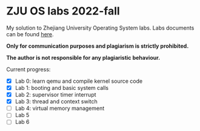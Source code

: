 # ZJU OS labs 2022-fall
My solution to Zhejiang University Operating System labs. Labs documents can be found [here](https://zju-sec.github.io/os22fall-stu/).

**Only for communication purposes and plagiarism is strictly prohibited.**

**The author is not responsible for any plagiaristic behaviour.**

Current progress:
- [x] Lab 0: learn qemu and compile kernel source code
- [x] Lab 1: booting and basic system calls
- [x] Lab 2: supervisor timer interrupt
- [x] Lab 3: thread and context switch
- [ ] Lab 4: virtual memory management
- [ ] Lab 5
- [ ] Lab 6
